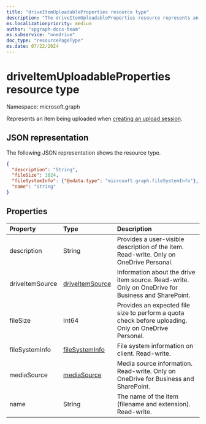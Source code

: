 ```yaml
---
title: "driveItemUploadableProperties resource type"
description: "The driveItemUploadableProperties resource represents an item being uploaded when creating an upload session."
ms.localizationpriority: medium
author: "spgraph-docs-team"
ms.subservice: "onedrive"
doc_type: "resourcePageType"
ms.date: 07/22/2024
---
```


# driveItemUploadableProperties resource type

Namespace: microsoft.graph

Represents an item being uploaded when [creating an upload session](../api/driveitem-createuploadsession.md).

## JSON representation

The following JSON representation shows the resource type.

<!-- {
  "blockType": "resource",
  "optionalProperties": [

  ],
  "@odata.type": "microsoft.graph.driveItemUploadableProperties",
  "baseType": null
}-->

```json
{
  "description": "String",
  "fileSize": 1024,
  "fileSystemInfo": {"@odata.type": "microsoft.graph.fileSystemInfo"},
  "name": "String"
}
```

## Properties

| Property      | Type                                  | Description                                                                                         |
|:--------------|:--------------------------------------|:----------------------------------------------------------------------------------------------------|
|description    | String                                | Provides a user-visible description of the item. Read-write. Only on OneDrive Personal.             |
|driveItemSource| [driveItemSource](driveitemsource.md) | Information about the drive item source. Read-write. Only on OneDrive for Business and SharePoint.  |
|fileSize       | Int64                                 | Provides an expected file size to perform a quota check before uploading. Only on OneDrive Personal. |
|fileSystemInfo | [fileSystemInfo](filesysteminfo.md)   | File system information on client. Read-write.                                                      |
|mediaSource    | [mediaSource](mediaSource.md)         | Media source information. Read-write. Only on OneDrive for Business and SharePoint.                 |
|name           | String                                | The name of the item (filename and extension). Read-write.                                          |

<!-- uuid: 16cd6b66-4b1a-43a1-adaf-3a886856ed98
2019-02-04 14:57:30 UTC -->
<!-- {
  "type": "#page.annotation",
  "description": "driveItemUploadableProperties resource",
  "keywords": "driveItemUploadableProperties,createUploadSession",
  "section": "documentation",
  "tocPath": ""
}-->

